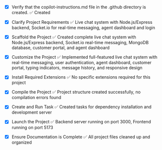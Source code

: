 <!-- Use this file to provide workspace-specific custom instructions to Copilot. For more details, visit https://code.visualstudio.com/docs/copilot/copilot-customization#_use-a-githubcopilotinstructionsmd-file -->
- [x] Verify that the copilot-instructions.md file in the .github directory is created. ✅ Created

- [x] Clarify Project Requirements ✅ Live chat system with Node.js/Express backend, Socket.io for real-time messaging, agent dashboard and login
	<!-- Ask for project type, language, and frameworks if not specified. Skip if already provided. -->

- [x] Scaffold the Project ✅ Created complete live chat system with Node.js/Express backend, Socket.io real-time messaging, MongoDB database, customer portal, and agent dashboard
	<!--
	Ensure that the previous step has been marked as completed.
	Call project setup tool with projectType parameter.
	Run scaffolding command to create project files and folders.
	Use '.' as the working directory.
	If no appropriate projectType is available, search documentation using available tools.
	Otherwise, create the project structure manually using available file creation tools.
	-->

- [x] Customize the Project ✅ Implemented full-featured live chat system with real-time messaging, user authentication, agent dashboard, customer portal, typing indicators, message history, and responsive design
	<!--
	Verify that all previous steps have been completed successfully and you have marked the step as completed.
	Develop a plan to modify codebase according to user requirements.
	Apply modifications using appropriate tools and user-provided references.
	Skip this step for "Hello World" projects.
	-->

- [x] Install Required Extensions ✅ No specific extensions required for this project
	<!-- ONLY install extensions provided mentioned in the get_project_setup_info. Skip this step otherwise and mark as completed. -->

- [x] Compile the Project ✅ Project structure created successfully, no compilation errors found
	<!--
	Verify that all previous steps have been completed.
	Install any missing dependencies.
	Run diagnostics and resolve any issues.
	Check for markdown files in project folder for relevant instructions on how to do this.
	-->

- [x] Create and Run Task ✅ Created tasks for dependency installation and development server
	<!--
	Verify that all previous steps have been completed.
	Check https://code.visualstudio.com/docs/debugtest/tasks to determine if the project needs a task. If so, use the create_and_run_task to create and launch a task based on package.json, README.md, and project structure.
	Skip this step otherwise.
	 -->

- [x] Launch the Project ✅ Backend server running on port 3000, Frontend running on port 5173
	<!--
	Verify that all previous steps have been completed.
	Prompt user for debug mode, launch only if confirmed.
	 -->

- [x] Ensure Documentation is Complete ✅ All project files cleaned up and organized
	<!--
	Verify that all previous steps have been completed.
	Verify that README.md and the copilot-instructions.md file in the .github directory exists and contains current project information.
	Clean up the copilot-instructions.md file in the .github directory by removing all HTML comments.
	 -->